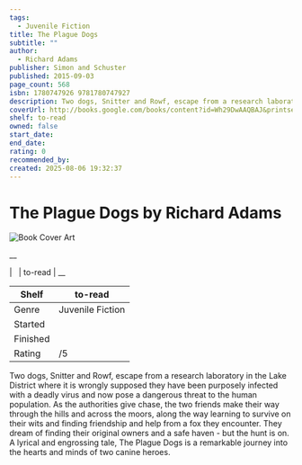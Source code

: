 ```yaml
---
tags:
  - Juvenile Fiction
title: The Plague Dogs
subtitle: ""
author:
  - Richard Adams
publisher: Simon and Schuster
published: 2015-09-03
page_count: 568
isbn: 1780747926 9781780747927
description: Two dogs, Snitter and Rowf, escape from a research laboratory in the Lake District where it is wrongly supposed they have been purposely infected with a deadly virus and now pose a dangerous threat to the human population. As the authorities give chase, the two friends make their way through the hills and across the moors, along the way learning to survive on their wits and finding friendship and help from a fox they encounter. They dream of finding their original owners and a safe haven - but the hunt is on. A lyrical and engrossing tale, The Plague Dogs is a remarkable journey into the hearts and minds of two canine heroes.
coverUrl: http://books.google.com/books/content?id=Wh29DwAAQBAJ&printsec=frontcover&img=1&zoom=1&source=gbs_api
shelf: to-read
owned: false
start_date: 
end_date: 
rating: 0
recommended_by: 
created: 2025-08-06 19:32:37
---
```


# The Plague Dogs by Richard Adams

![Book Cover Art](http://books.google.com/books/content?id=Wh29DwAAQBAJ&printsec=frontcover&img=1&zoom=1&source=gbs_api)

__


| &nbsp; | to-read | __

| Shelf | to-read |
| --- | --- |
| Genre | Juvenile Fiction |
| Started |  |
| Finished |  |
| Rating | /5 |

Two dogs, Snitter and Rowf, escape from a research laboratory in the Lake District where it is wrongly supposed they have been purposely infected with a deadly virus and now pose a dangerous threat to the human population. As the authorities give chase, the two friends make their way through the hills and across the moors, along the way learning to survive on their wits and finding friendship and help from a fox they encounter. They dream of finding their original owners and a safe haven - but the hunt is on. A lyrical and engrossing tale, The Plague Dogs is a remarkable journey into the hearts and minds of two canine heroes.